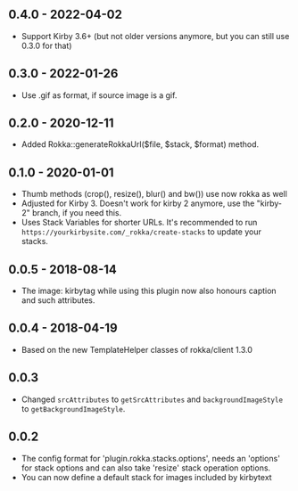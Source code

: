 ## 0.4.0 - 2022-04-02

- Support Kirby 3.6+ (but not older versions anymore, but you can still use 0.3.0 for that)

## 0.3.0 - 2022-01-26

- Use .gif as format, if source image is a gif.

## 0.2.0 - 2020-12-11 

- Added Rokka::generateRokkaUrl($file, $stack, $format) method.

## 0.1.0 - 2020-01-01

- Thumb methods (crop(), resize(), blur() and bw()) use now rokka as well
- Adjusted for Kirby 3. Doesn't work for kirby 2 anymore, use the "kirby-2" branch, if you need this.
- Uses Stack Variables for shorter URLs. It's recommended to run `https://yourkirbysite.com/_rokka/create-stacks` to 
  update your stacks.

## 0.0.5 - 2018-08-14

- The image: kirbytag while using this plugin now also honours caption and such attributes.

## 0.0.4 - 2018-04-19

- Based on the new TemplateHelper classes of rokka/client 1.3.0

## 0.0.3

- Changed `srcAttributes` to `getSrcAttributes`  and `backgroundImageStyle` to `getBackgroundImageStyle`.

## 0.0.2

- The config format for 'plugin.rokka.stacks.options', needs an 'options' for stack options and can also take 'resize'
  stack operation options.
- You can now define a default stack for images included by kirbytext
